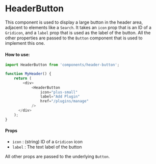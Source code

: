 HeaderButton
==================

This component is used to display a large button in the header area, adjacent
to elements like a `Search`. It takes an `icon` prop that is an ID of a
`Gridicon`, and a `label` prop that is used as the label of the button.  All
the other properties are passed to the `Button` component that is used to
implement this one.

#### How to use:

```js
import HeaderButton from 'components/header-button';

function MyHeader() {
	return (
		<div>
			<HeaderButton
				icon="plus-small"
				label="Add Plugin"
				href="/plugins/manage"
			/>
	  </div>
	);
}
```

#### Props

* `icon` : (string) ID of a `Gridicon` icon
* `label` : The text label of the button

All other props are passed to the underlying `Button`.
